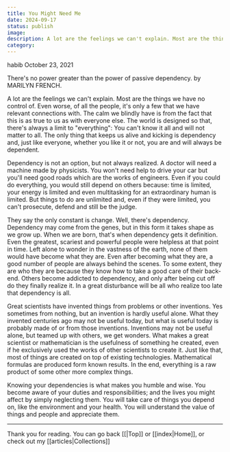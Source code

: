 ```yaml
---
title: You Might Need Me
date: 2024-09-17
status: publish
image: 
description: A lot are the feelings we can't explain. Most are the things we have no control of. Even worse, of all the people, it's only a few that we have relevant connections with. T
category:
---
```



habib
October 23, 2021

There's no power greater than the power of passive dependency.                                                                                                          by MARILYN FRENCH.

A lot are the feelings we can't explain. Most are the things we have no control of. Even worse, of all the people, it's only a few that we have relevant connections with. The calm we blindly have is from the fact that this is as true to us as with everyone else. The world is designed so that, there's always a limit to "everything": You can't know it all and will not matter to all. The only thing that keeps us alive and kicking is dependency and, just like everyone, whether you like it or not, you are and will always be dependent. 

Dependency is not an option, but not always realized. A doctor will need a machine made by physicists. You won't need help to drive your car but you'll need good roads which are the works of engineers. Even if you could do everything, you would still depend on others because: time is limited, your energy is limited and even multitasking for an extraordinary human is limited. But things to do are unlimited and, even if they were limited, you can't prosecute, defend and still be the judge.

They say the only constant is change. Well, there's dependency. Dependency may come from the genes, but in this form it takes shape as we grow up. When we are born, that's when dependency gets it definition. Even the greatest, scariest and powerful people were helpless at that point in time. Left alone to wonder in the vastness of the earth, none of them would have become what they are. Even after becoming what they are, a good number of people are always behind the scenes. To some extent, they are who they are because they know how to take a good care of their back-end. Others become addicted to dependency, and only after being cut off do they finally realize it. In a great disturbance will be all who realize too late that dependency is all.

Great scientists have invented things from problems or other inventions. Yes sometimes from nothing, but an invention is hardly useful alone. What they invented centuries ago may not be useful today, but what is useful today is probably made of or from those inventions. Inventions may not be useful alone, but teamed up with others, we get wonders. What makes a great scientist or mathematician is the usefulness of something he created, even if he exclusively used the works of other scientists to create it. Just like that, most of things are created on top of existing technologies. Mathematical formulas are produced form known results. In the end, everything is a raw product of some other more complex things.

Knowing your dependencies is what makes you humble and wise. You become aware of your duties and responsibilities; and the lives you might affect by simply neglecting them. You will take care of things you depend on, like the environment and your health. You will understand the value of things and people and appreciate them. 




















---
Thank you for reading. You can go back [[|Top]] or [[index|Home]], or check out my [[articles|Collections]]